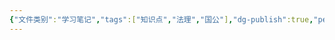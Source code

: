 ```yaml
---
{"文件类别":"学习笔记","tags":["知识点","法理","国公"],"dg-publish":true,"permalink":"/学习笔记studyup/国际公法/国内法/","dgPassFrontmatter":true,"created":"2024-09-24T11:00:31.537+08:00","updated":"2024-10-25T12:11:19.397+08:00"}
---
```


